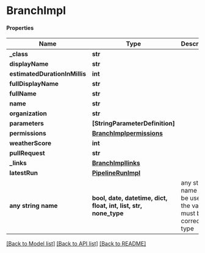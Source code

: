 # BranchImpl

#### Properties
Name | Type | Description | Notes
------------ | ------------- | ------------- | -------------
**_class** | **str** |  | [optional] 
**displayName** | **str** |  | [optional] 
**estimatedDurationInMillis** | **int** |  | [optional] 
**fullDisplayName** | **str** |  | [optional] 
**fullName** | **str** |  | [optional] 
**name** | **str** |  | [optional] 
**organization** | **str** |  | [optional] 
**parameters** | **[StringParameterDefinition]** |  | [optional] 
**permissions** | [**BranchImplpermissions**](BranchImplpermissions.md) |  | [optional] 
**weatherScore** | **int** |  | [optional] 
**pullRequest** | **str** |  | [optional] 
**_links** | [**BranchImpllinks**](BranchImpllinks.md) |  | [optional] 
**latestRun** | [**PipelineRunImpl**](PipelineRunImpl.md) |  | [optional] 
**any string name** | **bool, date, datetime, dict, float, int, list, str, none_type** | any string name can be used but the value must be the correct type | [optional]

[[Back to Model list]](../README.md#documentation-for-models) [[Back to API list]](../README.md#documentation-for-api-endpoints) [[Back to README]](../README.md)

